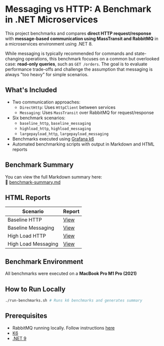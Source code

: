 # Messaging vs HTTP: A Benchmark in .NET Microservices

This project benchmarks and compares **direct HTTP request/response** with **message-based communication using MassTransit and RabbitMQ** in a microservices environment using .NET 8.

While messaging is typically recommended for commands and state-changing operations, this benchmark focuses on a common but overlooked case: **read-only queries**, such as `GET /orders`. The goal is to evaluate performance trade-offs and challenge the assumption that messaging is always "too heavy" for simple scenarios.

## What's Included

- Two communication approaches:
  - `DirectHttp`: Uses `HttpClient` between services
  - `Messaging`: Uses `MassTransit` over RabbitMQ for request/response
- Six benchmark scenarios:
  - `baseline_http`, `baseline_messaging`
  - `highload_http`, `highload_messaging`
  - `largepayload_http`, `largepayload_messaging`
- Benchmarks executed using [Grafana k6](https://k6.io/)
- Automated benchmarking scripts with output in Markdown and HTML reports

## Benchmark Summary

You can view the full Markdown summary here:  
📄 [benchmark-summary.md](./benchmark-summary.md)

## HTML Reports

| Scenario              | Report |
|----------------------|--------|
| Baseline HTTP         | [View](https://georgopoulosgiannis.github.io/HttpVsMessaging.Benchmarks/baseline_http-report.html) |
| Baseline Messaging    | [View](https://georgopoulosgiannis.github.io/HttpVsMessaging.Benchmarks/baseline_messaging-report.html) |
| High Load HTTP        | [View](https://georgopoulosgiannis.github.io/HttpVsMessaging.Benchmarks/highload_http-report.html) |
| High Load Messaging   | [View](https://georgopoulosgiannis.github.io/HttpVsMessaging.Benchmarks/highload_messaging-report.html) |

## Benchmark Environment

All benchmarks were executed on a **MacBook Pro M1 Pro (2021)**

## How to Run Locally

```bash
./run-benchmarks.sh # Runs k6 benchmarks and generates summary
```

## Prerequisites 

* RabbitMQ running locally. Follow instructions [here](https://masstransit.io/quick-starts/rabbitmq#run-rabbitmq)
* [K6](https://k6.io/)
* [.NET 9](https://dotnet.microsoft.com/en-us/download/dotnet/9.0)
